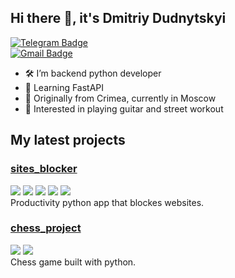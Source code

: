 ## Hi there 👋, it's Dmitriy Dudnytskyi

[![Telegram Badge](https://img.shields.io/badge/-ddncky-blue?style=social&logo=telegram&link=https://t.me/ddncky)](https://t.me/ddncky)<br>
[![Gmail Badge](https://img.shields.io/badge/-montekristo705@gmail.com-c14438?style=flat&logo=Gmail&logoColor=white&link=mailto:montekristo705@gmail.com)](mailto:montekristo705@gmail.com) <p align='left'>

- 🛠 I’m backend python developer
- 📖 Learning FastAPI
- 🌊 Originally from Crimea, currently in Moscow
- 🎵 Interested in playing guitar and street workout

## My latest projects
### [sites_blocker](https://github.com/ddncky/sites_blocker)
![](https://img.shields.io/badge/python-3.12-blue) ![](https://img.shields.io/badge/customtkinter-5.2.2-blue) ![](https://img.shields.io/badge/requests-2.32.3-blue) ![](https://img.shields.io/badge/black-24.4.2-purple) ![](https://img.shields.io/badge/isort-5.13.2-purple) <br>
Productivity python app that blockes websites.

### [chess_project](https://github.com/ddncky/chess_project)
![](https://img.shields.io/badge/python-3.10-blue) ![](https://img.shields.io/badge/pygame-2.3.0-blue) <br>
Chess game built with python.

